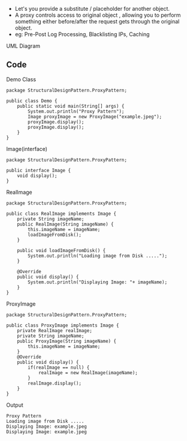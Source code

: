 - Let's you provide a substitute / placeholder for another object.
- A proxy controls access to original object , allowing you to perform something  either before/after the request gets through the original object.
- eg: Pre-Post Log Processing, Blacklisting IPs, Caching

UML Diagram


## Code

Demo Class
```
package StructuralDesignPattern.ProxyPattern;  
  
public class Demo {  
    public static void main(String[] args) {  
        System.out.println("Proxy Pattern");  
        Image proxyImage = new ProxyImage("example.jpeg");  
        proxyImage.display();  
        proxyImage.display();  
    }  
}
```

Image(interface)
```
package StructuralDesignPattern.ProxyPattern;  
  
public interface Image {  
    void display();  
}
```

RealImage
```
package StructuralDesignPattern.ProxyPattern;  
  
public class RealImage implements Image {  
    private String imageName;  
    public RealImage(String imageName) {  
        this.imageName = imageName;  
        loadImageFromDisk();  
    }  
  
    public void loadImageFromDisk() {  
        System.out.println("Loading image from Disk .....");  
    }  
  
    @Override  
    public void display() {  
        System.out.println("Displaying Image: "+ imageName);  
    }  
}
```

ProxyImage
```
package StructuralDesignPattern.ProxyPattern;  
  
public class ProxyImage implements Image {  
    private RealImage realImage;  
    private String imageName;  
    public ProxyImage(String imageName) {  
        this.imageName = imageName;  
    }  
    @Override  
    public void display() {  
        if(realImage == null) {  
            realImage = new RealImage(imageName);  
        }  
        realImage.display();  
    }  
}
```

Output
```
Proxy Pattern
Loading image from Disk .....
Displaying Image: example.jpeg
Displaying Image: example.jpeg

```


